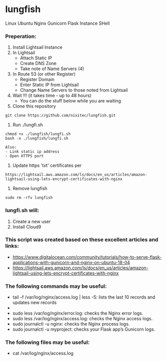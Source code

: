 # lungfish
Linux Ubuntu Nginx Gunicorn Flask Instance SHell

### Preperation:
1. Install Lightsail Instance
2. In Lightsail
    - Attach Static IP
    - Create DNS Zone
    - Take note of Name Servers (4)
3. In Route 53 (or other Register)
    - Register Domain
    - Enter Static IP from Lightsail
    - Change Name Servers to those noted from Lightsail
4. Wait !!! (it takes time - up to 48 hours)
    - You can do the stuff below while you are waiting
1. Clone this repository
```
git clone https://github.com/nixitec/lungfish.git
```
1. Run ./lungfi.sh
```
chmod +x ./lungfish/lungfi.sh
bash -x ./lungfish/lungfi.sh

Also:
- Link static ip address
- Open HTTPS port
```
1. Update https 'txt' certificates per
```
https://lightsail.aws.amazon.com/ls/docs/en_us/articles/amazon-lightsail-using-lets-encrypt-certificates-with-nginx
```
1. Remove lungfish
```
sudo rm -rfv lungfish
```



### lungfi.sh will:
1. Create a new user
1. Install Cloud9

### This script was created based on these excellent articles and links:
- https://www.digitalocean.com/community/tutorials/how-to-serve-flask-applications-with-gunicorn-and-nginx-on-ubuntu-18-04
- https://lightsail.aws.amazon.com/ls/docs/en_us/articles/amazon-lightsail-using-lets-encrypt-certificates-with-nginx

### The following commands may be useful:
- tail -f /var/log/nginx/access.log | less -S: lists the last 10 records and updates new records
- 
- sudo less /var/log/nginx/error.log: checks the Nginx error logs.
- sudo less /var/log/nginx/access.log: checks the Nginx access logs.
- sudo journalctl -u nginx: checks the Nginx process logs.
- sudo journalctl -u myproject: checks your Flask app’s Gunicorn logs.


### The following files may be useful:
- cat /var/log/nginx/access.log
